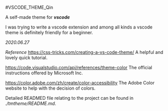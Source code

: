 #VSCODE_THEME_Qin

A self-made theme for ***vscode***

I was trying to write a vscode extension and among all kinds a vscode theme is definitely friendly for a beginner.

_2020.06.27_

*Reference*
https://css-tricks.com/creating-a-vs-code-theme/
A helpful and lovely quick tutorial.

https://code.visualstudio.com/api/references/theme-color
The official instructions offered by Microsoft Inc.

https://color.adobe.com/zh/create/color-accessibility
The Adobe Color website to help with the decision of colors.

Detailed READMED file relating to the project can be found in *./tmtheme/README.md*.
